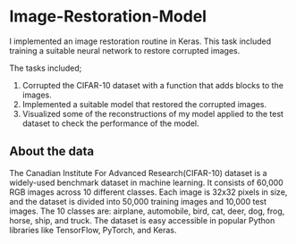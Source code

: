 # Image-Restoration-Model
I implemented an image restoration routine in Keras. This task included training a suitable neural network to restore corrupted images.

The tasks included;
1. Corrupted the CIFAR-10 dataset with a function that adds blocks to the images.
2. Implemented a suitable model that restored the corrupted images.
3. Visualized some of the reconstructions of my model applied to the test dataset to check the performance of the model.

## About the data

The Canadian Institute For Advanced Research(CIFAR-10) dataset is a widely-used benchmark dataset in machine learning. It consists of 60,000 RGB images across 10 different classes. Each image is 32x32 pixels in size, and the dataset is divided into 50,000 training images and 10,000 test images. The 10 classes are: airplane, automobile, bird, cat, deer, dog, frog, horse, ship, and truck. The dataset is easy accessible in popular Python libraries like TensorFlow, PyTorch, and Keras.
